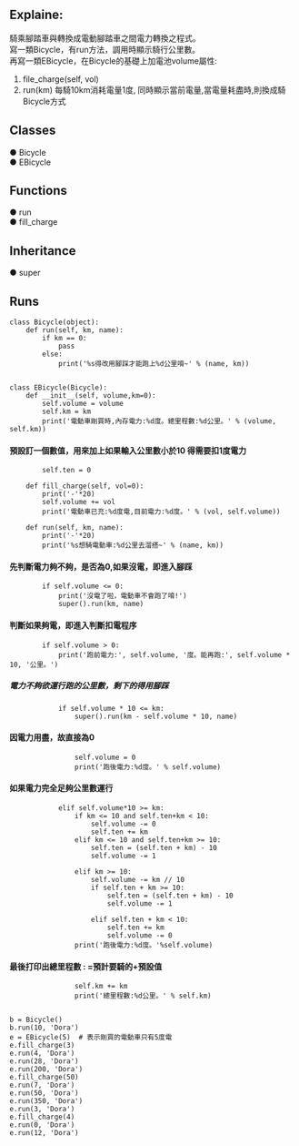## Explaine:  
騎乘腳踏車與轉換成電動腳踏車之間電力轉換之程式。  
寫一類Bicycle，有run方法，調用時顯示騎行公里數。  
再寫一類EBicycle，在Bicycle的基礎上加電池volume屬性:  
1. file_charge(self, vol)  
2. run(km) 每騎10km消耗電量1度, 同時顯示當前電量,當電量耗盡時,則換成騎Bicycle方式


## Classes
● Bicycle  
● EBicycle    


## Functions
● run  
● fill_charge   


## Inheritance
● super   


## Runs
    class Bicycle(object):
        def run(self, km, name):
            if km == 0:
                pass
            else:
                print('%s得改用腳踩才能跑上%d公里唷~' % (name, km))


    class EBicycle(Bicycle):
        def __init__(self, volume,km=0):
            self.volume = volume
            self.km = km
            print('電動車剛買時,內存電力:%d度。總里程數:%d公里。' % (volume, self.km))
            
            
#### 預設訂一個數值，用來加上如果輸入公里數小於10 得需要扣1度電力
            self.ten = 0  

        def fill_charge(self, vol=0):
            print('-'*20)
            self.volume += vol
            print('電動車已充:%d度電,目前電力:%d度。' % (vol, self.volume))

        def run(self, km, name):
            print('-'*20)
            print('%s想騎電動車:%d公里去溜搭~' % (name, km))


#### 先判斷電力夠不夠，是否為0,如果沒電，即進入腳踩
            if self.volume <= 0:
                print('沒電了啦，電動車不會跑了唷!')
                super().run(km, name)


#### 判斷如果夠電，即進入判斷扣電程序
            if self.volume > 0:
                print('跑前電力:', self.volume, '度。能再跑:', self.volume * 10, '公里。')


##### 電力不夠欲運行跑的公里數，剩下的得用腳踩
                if self.volume * 10 <= km:
                    super().run(km - self.volume * 10, name)
                    
                    
#### 因電力用盡，故直接為0
                    self.volume = 0  
                    print('跑後電力:%d度。' % self.volume)
                    
                    
#### 如果電力完全足夠公里數運行
                elif self.volume*10 >= km:  
                    if km <= 10 and self.ten+km < 10:
                        self.volume -= 0
                        self.ten += km
                    elif km <= 10 and self.ten+km >= 10:
                        self.ten = (self.ten + km) - 10
                        self.volume -= 1

                    elif km >= 10:
                        self.volume -= km // 10
                        if self.ten + km >= 10:
                            self.ten = (self.ten + km) - 10
                            self.volume -= 1

                        elif self.ten + km < 10:
                            self.ten += km
                            self.volume -= 0
                    print('跑後電力:%d度。'%self.volume)


####  最後打印出總里程數 : =預計要騎的+預設值
                    self.km += km
                    print('總里程數:%d公里。' % self.km)


    b = Bicycle()
    b.run(10, 'Dora')
    e = EBicycle(5)  # 表示剛買的電動車只有5度電
    e.fill_charge(3)
    e.run(4, 'Dora')
    e.run(28, 'Dora')
    e.run(200, 'Dora')
    e.fill_charge(50)
    e.run(7, 'Dora')
    e.run(50, 'Dora')
    e.run(350, 'Dora')
    e.run(3, 'Dora')
    e.fill_charge(4)
    e.run(0, 'Dora')
    e.run(12, 'Dora')
